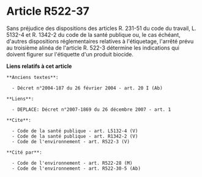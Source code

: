 # Article R522-37

Sans préjudice des dispositions des articles R. 231-51 du code du travail, L. 5132-4 et R. 1342-2 du code de la santé
publique ou, le cas échéant, d'autres dispositions réglementaires relatives à l'étiquetage, l'arrêté prévu au troisième
alinéa de l'article R. 522-3 détermine les indications qui doivent figurer sur l'étiquette d'un produit biocide.

**Liens relatifs à cet article**

	**Anciens textes**:

	  - Décret n°2004-187 du 26 février 2004 - art. 20 I (Ab)

	**Liens**:

	  - DEPLACE: Décret n°2007-1869 du 26 décembre 2007 - art. 1

	**Cite**:

	  - Code de la santé publique - art. L5132-4 (V)
	  - Code de la santé publique - art. R1342-2 (V)
	  - Code de l'environnement - art. R522-3 (V)

	**Cité par**:

	  - Code de l'environnement - art. R522-28 (M)
	  - Code de l'environnement - art. R522-30-5 (Ab)
